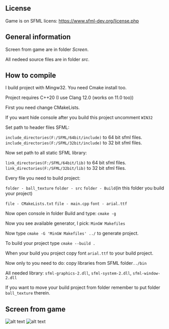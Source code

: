 License
---
Game is on SFML licens:
https://www.sfml-dev.org/license.php

General information
---

Screen from game are in folder _Screen_.

All nedeed source files are in folder _src_.

How to compile
---

I build project with Mingw32.
You need Cmake install too.

Project requires C++20 (I use Clang 12.0 (works on 11.0 too))

First you need change CMakeLists.


If you want hide console after you build this project uncomment `WIN32`

Set path to header files SFML:

`include_directories(F:/SFML/64bit/include)` to 64 bit sfml files.
`include_directories(F:/SFML/32bit/include)` to 32 bit sfml files.

Now set path to all static SFML library:

`link_directories(F:/SFML/64bit/lib)` to 64 bit sfml files.
`link_directories(F:/SFML/32bit/lib)` to 32 bit sfml files.

Every file you need to build project:

`folder - ball_texture`
`folder - src`
`folder - Build`(in this folder you build your project)

`file - CMakeLists.txt`
`file - main.cpp`
`font - arial.ttf`

Now open console in folder Build and type:
`cmake -g`

Now you see available generator, I pick: `MinGW Makefiles`

Now type `cmake -G 'MinGW Makefiles' ../` to generate project.

To build your project type `cmake --build .`

When your build you project copy font `arial.ttf` to your build project.

Now only to you need to do: copy libraries from SFML folder`../bin`

All needed library: `sfml-graphics-2.dll`, `sfml-system-2.dll`, `sfml-window-2.dll`

If you want to move your build project from folder remember to put folder `ball_texture` therein.



Screen from game
---
![alt text](https://gitlab.com/woitys1999/kulki/-/raw/master/Screen/game1.PNG)
![alt text](https://gitlab.com/woitys1999/kulki/-/raw/master/Screen/game2.PNG)
